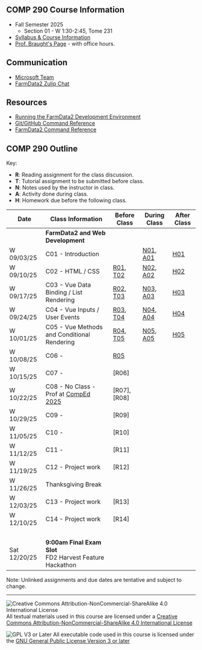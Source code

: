 ## COMP 290 Course Information
- Fall Semester 2025
  - Section 01 - W 1:30-2:45, Tome 231
- [Syllabus & Course Information](syllabus.md)
- [Prof. Braught's Page](http://users.dickinson.edu/~braught/) - with office hours.

## Communication

- [Microsoft Team](https://teams.microsoft.com/l/team/19%3AuTqtmwXMZDfh50-FVnF1iyiv8eVS4GrvhNJKwN6KTLs1%40thread.tacv2/conversations?groupId=7b6ae7d2-39d8-43fe-8ccf-7f28e8bf428b&tenantId=6232b055-76b9-4c13-9b88-b562ae7db6fb)
- [FarmData2 Zulip Chat](https://farmdata2.zulipchat.com/)

## Resources

- [Running the FarmData2 Development Environment](https://github.com/FarmData2/FarmData2/blob/development/docs/install/codespaces.md)
- [Git/GitHub Command Reference](https://github.com/FarmData2/FD2-School-Materials/blob/main/GitReference/GitReference.md)
- [FarmData2 Command Reference](https://github.com/FarmData2/FD2-School-Materials/blob/main/FD2CommandReference.md)

## COMP 290 Outline

Key:
- __R__: Reading assignment for the class discussion.
- __T__: Tutorial assignment to be submitted before class.
- __N__: Notes used by the instructor in class.
- __A__: Activity done during class.
- __H__: Homework due before the following class.

Date            | Class Information                                | Before Class | During Class | After Class
----------------|--------------------------------------------------|--------------|--------------|-------------
&nbsp;          | **FarmData2 and Web Development**                |              |              |
W 09/03/25      | C01 - Introduction                               |              | [N01], [A01] | [H01]
W 09/10/25      | C02 - HTML / CSS                                 | [R01], [T02] | [N02], [A02] | [H02]
W 09/17/25      | C03 - Vue Data Binding / List Rendering          | [R02], [T03] | [N03], [A03] | [H03] 
W 09/24/25      | C04 - Vue Inputs / User Events                   | [R03], [T04] | [N04], [A04] | [H04]
W 10/01/25      | C05 - Vue Methods and Conditional Rendering      | [R04], [T05] | [N05], [A05] | [H05]
W 10/08/25      | C06 -                                            | [R05]        |
W 10/15/25      | C07 -                                            | [R06]        |
W 10/22/25      | C08 - No Class - Prof at [CompEd 2025]           | [R07], [R08] |
W 10/29/25      | C09 -                                            | [R09]        |
W 11/05/25      | C10 -                                            | [R10]        |
W 11/12/25      | C11 -                                            | [R11]        |
W 11/19/25      | C12 - Project work                               | [R12]        |
W 11/26/25      | Thanksgiving Break                               |              |
W 12/03/25      | C13 - Project work                               | [R13]        |
W 12/10/25      | C14 - Project work                               | [R14]        |
&nbsp;          |
Sat 12/20/25    | **9:00am Final Exam Slot**<br> FD2 Harvest Feature Hackathon                      

Note: Unlinked assignments and due dates are tentative and subject to change.

[N01]: https://github.com/FarmData2/FD2-School-Materials/blob/main/01-Introduction/01-Intro-Class-Notes.md
[A01]: https://github.com/FarmData2/FD2-School-Materials/blob/main/01-Introduction/01-Intro-Hands-On.md
[H01]: https://github.com/FarmData2/FD2-School-Materials/blob/main/01-Introduction/01-Intro-Application.md

[N02]: https://github.com/FarmData2/FD2-School-Materials/blob/main/02-HTML-CSS/02-HTML-CSS-Class-Notes.md
[T02]: https://github.com/FarmData2/FD2-School-Materials/blob/main/02-HTML-CSS/02-HTML-CSS-Tutorials.md
[A02]: https://github.com/FarmData2/FD2-School-Materials/blob/main/02-HTML-CSS/02-HTML-CSS-Hands-On.md
[H02]: https://github.com/FarmData2/FD2-School-Materials/blob/main/02-HTML-CSS/02-HTML-CSS-Application.md

[N03]: https://github.com/FarmData2/FD2-School-Materials/blob/main/03-Vue1/03-Vue1-Class-Notes.md
[T03]: https://github.com/FarmData2/FD2-School-Materials/blob/main/03-Vue1/03-Vue1-Tutorials.md
[A03]: https://github.com/FarmData2/FD2-School-Materials/blob/main/03-Vue1/03-Vue1-Hands-On.md
[H03]: https://github.com/FarmData2/FD2-School-Materials/blob/main/03-Vue1/03-Vue1-Application.md

[N04]: https://github.com/FarmData2/FD2-School-Materials/blob/main/04-Vue2/04-Vue2-Class-Notes.md
[T04]: https://github.com/FarmData2/FD2-School-Materials/blob/main/04-Vue2/04-Vue2-Tutorials.md
[A04]: https://github.com/FarmData2/FD2-School-Materials/blob/main/04-Vue2/04-Vue2-Hands-On.md
[H04]: https://github.com/FarmData2/FD2-School-Materials/blob/main/04-Vue2/04-Vue2-Application.md

[N05]: https://github.com/FarmData2/FD2-School-Materials/blob/main/05-Vue3/05-Vue3-Class-Notes.md
[T05]: https://github.com/FarmData2/FD2-School-Materials/blob/main/05-Vue3/05-Vue3-Tutorials.md
[A05]: https://github.com/FarmData2/FD2-School-Materials/blob/main/05-Vue3/05-Vue3-Hands-On.md
[H05]: https://github.com/FarmData2/FD2-School-Materials/blob/main/05-Vue3/05-Vue3-Application.md

<!--
[N06]: https://github.com/FarmData2/FD2-School-Materials/blob/main/06-Vue4/06-Vue4-Class-Notes.md
-->
[T06]: https://github.com/FarmData2/FD2-School-Materials/blob/main/06-Vue4/06-Vue4-Tutorials.md
<!--
[A06]: https://github.com/FarmData2/FD2-School-Materials/blob/main/06-Vue4/06-Vue4-Hands-On.md
[H06]: https://github.com/FarmData2/FD2-School-Materials/blob/main/06-Vue4/06-Vue4-Application.md
-->

[R01]: materials/readings/R01.md
[R02]: materials/readings/R02.md
[R03]: materials/readings/R03.md
[R04]: materials/readings/R04.md
[R05]: materials/readings/R05.md


[CompEd 2025]: https://comped.acm.org/2025/

---

![Creative Commons Attribution-NonCommercial-ShareAlike 4.0 International License](https://i.creativecommons.org/l/by-nc-sa/4.0/88x31.png "Creative Commons Attribution-NonCommercial-ShareAlike 4.0 International License") All textual materials used in this course are licensed under a [Creative Commons Attribution-NonCommercial-ShareAlike 4.0 International License](http://creativecommons.org/licenses/by-nc-sa/4.0/)

![GPL V3 or Later](https://www.gnu.org/graphics/gplv3-or-later-sm.png "GPL V3 or later") All executable code used in this course is licensed under the [GNU General Public License Version 3 or later](https://www.gnu.org/licenses/gpl.txt)
